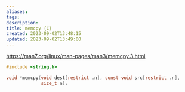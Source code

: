 ```yaml
---
aliases: 
tags: 
description:
title: memcpy {C}
created: 2023-09-02T13:48:15
updated: 2023-09-02T13:49:00
---
```

<https://man7.org/linux/man-pages/man3/memcpy.3.html>

```c
#include <string.h>

void *memcpy(void dest[restrict .n], const void src[restrict .n],
			 size_t n);
```
